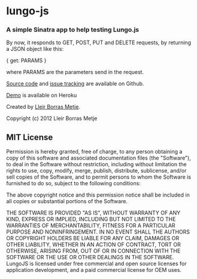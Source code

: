# lungo-js
### A simple Sinatra app to help testing Lungo.js

By now, it responds to GET, POST, PUT and DELETE requests, by returning a JSON object like this:

 { get: PARAMS }

where PARAMS are the parameters send in the request.

[Source code](https://github.com/lleirborras/lungo-js) and [issue tracking](http://github.com/lleirborras/lungo-js/issues) are available on Github.

[Demo](http://lungo-js.heroku.com) is available on Heroku

Created by [Lleir Borras Metje](http://twitter.com/lleirborras).

Copyright (c) 2012 Lleir Borras Metje

## MIT License

Permission is hereby granted, free of charge, to any person obtaining
a copy of this software and associated documentation files (the
"Software"), to deal in the Software without restriction, including
without limitation the rights to use, copy, modify, merge, publish,
distribute, sublicense, and/or sell copies of the Software, and to
permit persons to whom the Software is furnished to do so, subject to
the following conditions:

The above copyright notice and this permission notice shall be
included in all copies or substantial portions of the Software.

THE SOFTWARE IS PROVIDED "AS IS", WITHOUT WARRANTY OF ANY KIND,
EXPRESS OR IMPLIED, INCLUDING BUT NOT LIMITED TO THE WARRANTIES OF
MERCHANTABILITY, FITNESS FOR A PARTICULAR PURPOSE AND
NONINFRINGEMENT. IN NO EVENT SHALL THE AUTHORS OR COPYRIGHT HOLDERS BE
LIABLE FOR ANY CLAIM, DAMAGES OR OTHER LIABILITY, WHETHER IN AN ACTION
OF CONTRACT, TORT OR OTHERWISE, ARISING FROM, OUT OF OR IN CONNECTION
WITH THE SOFTWARE OR THE USE OR OTHER DEALINGS IN THE SOFTWARE.
LungoJS is licensed under free commercial and open source licenses for 
application development, and a paid commercial license for OEM uses.
